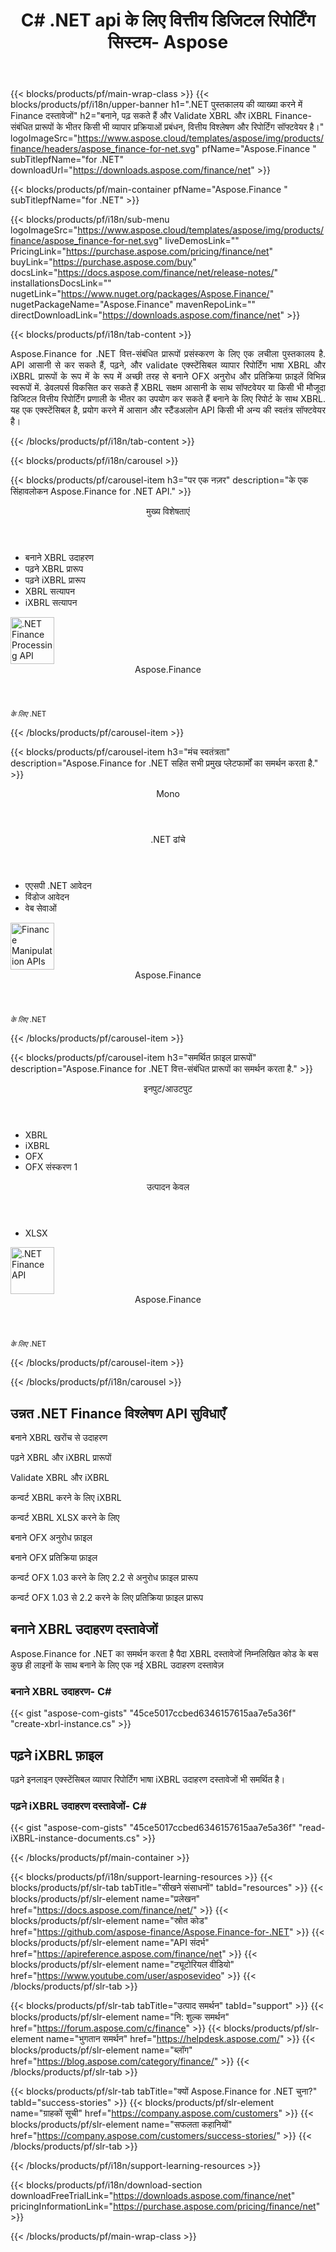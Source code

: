 ﻿---
title: C# .NET api के लिए वित्तीय डिजिटल रिपोर्टिंग सिस्टम- Aspose 
weight: 20
url: /hi/net/ 
description: C# एएसपी .NET वीबी .NET पुस्तकालय के रूपांतरण के लिए वित्तीय बयानों एक्स्टेंसिबल व्यापार करने के लिए रिपोर्टिंग भाषा XBRL और iXBRL उत्पन्न करने के लिए विश्लेषण के लिए XBRL taxonomies और रिपोर्ट
---
{{< blocks/products/pf/main-wrap-class >}}
{{< blocks/products/pf/i18n/upper-banner h1=".NET पुस्तकालय की व्याख्या करने में Finance दस्तावेजों" h2="बनाने, पढ़ सकते हैं और Validate XBRL और iXBRL Finance-संबंधित प्रारूपों के भीतर किसी भी व्यापार प्रक्रियाओं प्रबंधन, वित्तीय विश्लेषण और रिपोर्टिंग सॉफ्टवेयर है।" logoImageSrc="https://www.aspose.cloud/templates/aspose/img/products/finance/headers/aspose_finance-for-net.svg" pfName="Aspose.Finance " subTitlepfName="for .NET" downloadUrl="https://downloads.aspose.com/finance/net" >}}

{{< blocks/products/pf/main-container pfName="Aspose.Finance " subTitlepfName="for .NET" >}}

{{< blocks/products/pf/i18n/sub-menu logoImageSrc="https://www.aspose.cloud/templates/aspose/img/products/finance/aspose_finance-for-net.svg" liveDemosLink="" PricingLink="https://purchase.aspose.com/pricing/finance/net" buyLink="https://purchase.aspose.com/buy" docsLink="https://docs.aspose.com/finance/net/release-notes/" installationsDocsLink="" nugetLink="https://www.nuget.org/packages/Aspose.Finance/" nugetPackageName="Aspose.Finance" mavenRepoLink="" directDownloadLink="https://downloads.aspose.com/finance/net" >}}

{{< blocks/products/pf/i18n/tab-content >}}
<p align="justify"> Aspose.Finance for .NET वित्त-संबंधित प्रारूपों प्रसंस्करण के लिए एक लचीला पुस्तकालय है. API आसानी से कर सकते हैं, पढ़ने, और validate एक्स्टेंसिबल व्यापार रिपोर्टिंग भाषा XBRL और iXBRL प्रारूपों के रूप में के रूप में अच्छी तरह से बनाने OFX अनुरोध और प्रतिक्रिया फ़ाइलें विभिन्न स्वरूपों में. डेवलपर्स विकसित कर सकते हैं XBRL सक्षम आसानी के साथ सॉफ्टवेयर या किसी भी मौजूदा डिजिटल वित्तीय रिपोर्टिंग प्रणाली के भीतर का उपयोग कर सकते हैं बनाने के लिए रिपोर्ट के साथ XBRL. यह एक एक्स्टेंसिबल है, प्रयोग करने में आसान और स्टैंडअलोन API किसी भी अन्य की स्वतंत्र सॉफ्टवेयर है।</p>

{{< /blocks/products/pf/i18n/tab-content >}}

<!--Diagrams Start-->
{{< blocks/products/pf/i18n/carousel >}}

{{< blocks/products/pf/carousel-item h3="पर एक नज़र" description="के एक सिंहावलोकन Aspose.Finance for .NET API." >}}
<div class="diagram1 d1-net">
 <div class="d1-row">
  <div class="d1-col d1-left">
   <header>
    <i class="fa fa-cogs">
    </i>
    मुख्य विशेषताएं
   </header>
   <ul>
    <li>
     बनाने XBRL उदाहरण
    </li>
    <li>
     पढ़ने XBRL प्रारूप
    </li>
    <li>
     पढ़ने iXBRL प्रारूप
    </li>
    <li>
     XBRL सत्यापन
    </li>
    <li>
     iXBRL सत्यापन
    </li>
   </ul>
  </div>
  <!--/left-->
  <div class="d1-col d1-right">
   <!--<header><i class="fa fa-cogs"> </i>General Features</header>

<ul>

<li>File Loading</li>

</ul>-->
  </div>
  <!--/right-->
 </div>
 <!--/row-->
 <div class="d1-logo">
  <img width="70" height="75" alt=".NET Finance Processing API" src="https://www.aspose.cloud/templates/aspose/img/products/finance/aspose_finance-for-net.svg"/>
  <header>
   Aspose.Finance
  </header>
  <footer>
   <small>
    <em>
     के लिए
    </em>
    .NET
   </small>
  </footer>
 </div>
 <!--/logo-->
</div>

{{< /blocks/products/pf/carousel-item >}}

{{< blocks/products/pf/carousel-item h3="मंच स्वतंत्रता" description="Aspose.Finance for .NET सहित सभी प्रमुख प्लेटफार्मों का समर्थन करता है." >}}
<div class="diagram1 d1-net">
 <div class="d1-row">
  <div class="d1-col d1-left">
   <header>
    <i class="fa fa-cubes">
    </i>
    Mono
   </header>
  </div>
  <!--/left-->
  <div class="d1-col d1-right">
   <header>
    <i class="fa fa-cubes">
    </i>
    .NET ढांचे
   </header>
   <ul>
    <li>
     एएसपी .NET आवेदन
    </li>
    <li>
     विंडोज आवेदन
    </li>
    <li>
     वेब सेवाओं
    </li>
   </ul>
  </div>
  <!--/right-->
 </div>
 <!--/row-->
 <div class="d1-logo">
  <img width="70" height="75" alt="Finance Manipulation APIs" src="https://www.aspose.cloud/templates/aspose/img/products/finance/aspose_finance-for-net.svg"/>
  <header>
   Aspose.Finance
  </header>
  <footer>
   <small>
    <em>
     के लिए
    </em>
    .NET
   </small>
  </footer>
 </div>
 <!--/logo-->
</div>

{{< /blocks/products/pf/carousel-item >}}

{{< blocks/products/pf/carousel-item h3="समर्थित फ़ाइल प्रारूपों" description="Aspose.Finance for .NET वित्त-संबंधित प्रारूपों का समर्थन करता है." >}}
<div class="diagram1 d2 d1-net">
 <div class="d1-row">
  <div class="d1-col d1-left">
   <header>
    <i class="fa fa-arrows-v">
    </i>
    इनपुट/आउटपुट
   </header>
   <ul>
    <li>
     XBRL
    </li>
    <li>
     iXBRL
    </li>
    <li>
     OFX
    </li>
    <li>
     OFX संस्करण 1
    </li>
   </ul>
  </div>
  <!--/left-->
  <div class="d1-col d1-right">
   <header><i class="fa  fa-mail-forward"> </i> उत्पादन केवल</header>

<ul>

<li>XLSX</li>

</ul>
  </div>
  <!--/right-->
 </div>
 <!--/row-->
 <div class="d1-logo">
  <img width="70" height="75" alt=".NET Finance API" src="https://www.aspose.cloud/templates/aspose/img/products/finance/aspose_finance-for-net.svg"/>
  <header>
   Aspose.Finance
  </header>
  <footer>
   <small>
    <em>
     के लिए
    </em>
    .NET
   </small>
  </footer>
 </div>
 <!--/logo-->
</div>

{{< /blocks/products/pf/carousel-item >}}

{{< /blocks/products/pf/i18n/carousel >}}
<!--Diagrams End-->

<!--Feature-section Start-->
<div class="container-fluid features-section bg-gray singleproduct">
 <a class="anchor" id="features" name="features">
 </a>
 <div class="row">
  <div class="container">
   <h2 class="pr-ft">
    उन्नत .NET Finance विश्लेषण API सुविधाएँ
   </h2>
   <p>
   </p>
   <div class="col-lg-4">
    <em class="fa fa-plus-square-o ico-blue fa-2x col-lg-2">
    </em>
    <p class="col-lg-10">
     बनाने XBRL खरोंच से उदाहरण
    </p>
   </div>
   <div class="col-lg-4">
    <em class="fa fa-check ico-blue fa-2x col-lg-2">
    </em>
    <p class="col-lg-10">
     पढ़ने XBRL और iXBRL प्रारूपों
    </p>
   </div>
   <div class="col-lg-4">
    <em class="fa fa-cog ico-blue fa-2x col-lg-2">
    </em>
    <p class="col-lg-10">
     Validate XBRL और iXBRL
    </p>
   </div>
 <div class="col-lg-4">
    <em class="fa fa-mail-forward ico-blue fa-2x col-lg-2">
    </em>
    <p class="col-lg-10">
     कन्वर्ट XBRL करने के लिए iXBRL
    </p>
   </div>
   <div class="col-lg-4">
    <em class="fa fa-mail-forward ico-blue fa-2x col-lg-2">
    </em>
    <p class="col-lg-10">
     कन्वर्ट XBRL XLSX करने के लिए
    </p>
   </div>
   <div class="col-lg-4">
    <em class="fa fa-plus-square-o ico-blue fa-2x col-lg-2">
    </em>
    <p class="col-lg-10">
     बनाने OFX अनुरोध फ़ाइल
    </p>
   </div>
   <div class="col-lg-4">
    <em class="fa fa-plus-square-o ico-blue fa-2x col-lg-2">
    </em>
    <p class="col-lg-10">
     बनाने OFX प्रतिक्रिया फ़ाइल
    </p>
   </div>

   <div class="col-lg-4">
    <em class="fa fa-mail-forward ico-blue fa-2x col-lg-2">
    </em>
    <p class="col-lg-10">
     कन्वर्ट OFX 1.03 करने के लिए 2.2 से अनुरोध फ़ाइल प्रारूप
    </p>
   </div>
   <div class="col-lg-4">
    <em class="fa fa-mail-forward ico-blue fa-2x col-lg-2">
    </em>
    <p class="col-lg-10">
     कन्वर्ट OFX 1.03 से 2.2 करने के लिए प्रतिक्रिया फ़ाइल प्रारूप
    </p>
   </div>
   <!--<div class="col-lg-4"><em class="fa fa-shield ico-blue fa-2x col-lg-2"> </em>

<p class="col-lg-10">Validate XBRL</p>

</div>

<div class="col-lg-4"><em class="fa fa-plus ico-blue fa-2x col-lg-2"> </em>

<p class="col-lg-10">Validate iXRL</p>

</div>

<div class="col-lg-4"><em class="fa fa-edit ico-blue fa-2x col-lg-2"> </em>

<p class="col-lg-10">Change the node properties</p>

</div>

<div class="col-lg-4"><em class="fa fa-cog ico-blue fa-2x col-lg-2"> </em>

<p class="col-lg-10">Content navigation using XPath Query</p>

</div>

<div class="col-lg-4"><em class="fa fa-recycle ico-blue fa-2x col-lg-2"> </em>

<p class="col-lg-10">Navigate via CSS Selectors, Element and Document Traversal</p>

</div>

<div class="col-lg-4"><em class="fa fa-cogs ico-blue fa-2x col-lg-2"> </em>

<p class="col-lg-10">DOM Tree manipulation of official SVG specifications</p>

</div>-->
   <div class="col-lg-12">
    <h2 class="h2title">
     बनाने XBRL उदाहरण दस्तावेजों
    </h2>
    <p>
     Aspose.Finance for .NET का समर्थन करता है पैदा XBRL दस्तावेजों निम्नलिखित कोड के बस कुछ ही लाइनों के साथ बनाने के लिए एक नई XBRL उदाहरण दस्तावेज़
    </p>
    <div class="codeblock" id="code">
     <h3>
      बनाने XBRL उदाहरण- C#
     </h3>
{{< gist "aspose-com-gists" "45ce5017ccbed6346157615aa7e5a36f" "create-xbrl-instance.cs" >}}
    </div>
   </div>
   <div class="col-lg-12">
    <h2 class="h2title">
     पढ़ने iXBRL फ़ाइल
    </h2>
    <p>
     पढ़ने इनलाइन एक्स्टेंसिबल व्यापार रिपोर्टिंग भाषा iXBRL उदाहरण दस्तावेजों भी समर्थित है।
    </p>
    <div class="codeblock" id="code">
     <h3>
      पढ़ने iXBRL उदाहरण दस्तावेजों- C#
     </h3>
{{< gist "aspose-com-gists" "45ce5017ccbed6346157615aa7e5a36f" "read-iXBRL-instance-documents.cs" >}}
    </div>
   </div>
   <!--<div class="col-lg-12">

<h2 class="h2title">Various Imaging Filters</h2>

<p>Aspose.PUB for .NET provides the core imaging features such as color adjustment via its class libraries. Developers can easily adjust brightness, contrast or gamma on raster image loaded by the API. Furthermore, developers can dynamically dither or blur images as well as use popular filters including Median, Gauss Wiener, Motion Wiener and Bradley Threshold.</p>

</div>-->
  </div>
 </div>
</div>
<!--Feature-section End-->

{{< /blocks/products/pf/main-container >}}


{{< blocks/products/pf/i18n/support-learning-resources >}}
{{< blocks/products/pf/slr-tab tabTitle="सीखने संसाधनों" tabId="resources" >}}
{{< blocks/products/pf/slr-element name="प्रलेखन" href="https://docs.aspose.com/finance/net/" >}}
{{< blocks/products/pf/slr-element name="स्रोत कोड" href="https://github.com/aspose-finance/Aspose.Finance-for-.NET" >}}
{{< blocks/products/pf/slr-element name="API संदर्भ" href="https://apireference.aspose.com/finance/net" >}}
{{< blocks/products/pf/slr-element name="ट्यूटोरियल वीडियो" href="https://www.youtube.com/user/asposevideo" >}}
{{< /blocks/products/pf/slr-tab >}}

{{< blocks/products/pf/slr-tab tabTitle="उत्पाद समर्थन" tabId="support" >}}
{{< blocks/products/pf/slr-element name="नि: शुल्क समर्थन" href="https://forum.aspose.com/c/finance" >}}
{{< blocks/products/pf/slr-element name="भुगतान समर्थन" href="https://helpdesk.aspose.com/" >}}
{{< blocks/products/pf/slr-element name="ब्लॉग" href="https://blog.aspose.com/category/finance/" >}}
{{< /blocks/products/pf/slr-tab >}}

{{< blocks/products/pf/slr-tab tabTitle="क्यों Aspose.Finance for .NET चुना?" tabId="success-stories" >}}
{{< blocks/products/pf/slr-element name="ग्राहकों सूची" href="https://company.aspose.com/customers" >}}
{{< blocks/products/pf/slr-element name="सफलता कहानियों" href="https://company.aspose.com/customers/success-stories/" >}}
{{< /blocks/products/pf/slr-tab >}}

{{< /blocks/products/pf/i18n/support-learning-resources >}}

{{< blocks/products/pf/i18n/download-section downloadFreeTrialLink="https://downloads.aspose.com/finance/net" pricingInformationLink="https://purchase.aspose.com/pricing/finance/net" >}}


{{< /blocks/products/pf/main-wrap-class >}}
